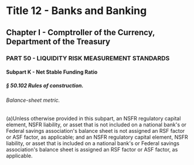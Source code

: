 
# Title 12 - Banks and Banking
## Chapter I - Comptroller of the Currency, Department of the Treasury
### PART 50 - LIQUIDITY RISK MEASUREMENT STANDARDS
#### Subpart K - Net Stable Funding Ratio
##### § 50.102 Rules of construction.
###### Balance-sheet metric.

(a)Unless otherwise provided in this subpart, an NSFR regulatory capital element, NSFR liability, or asset that is not included on a national bank's or Federal savings association's balance sheet is not assigned an RSF factor or ASF factor, as applicable; and an NSFR regulatory capital element, NSFR liability, or asset that is included on a national bank's or Federal savings association's balance sheet is assigned an RSF factor or ASF factor, as applicable.
